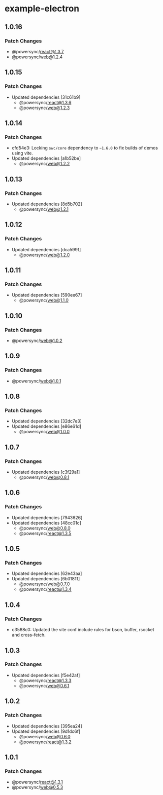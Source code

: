 # example-electron

## 1.0.16

### Patch Changes

- @powersync/react@1.3.7
- @powersync/web@1.2.4

## 1.0.15

### Patch Changes

- Updated dependencies [31c61b9]
  - @powersync/react@1.3.6
  - @powersync/web@1.2.3

## 1.0.14

### Patch Changes

- cfd54e3: Locking `swc/core` dependency to `~1.6.0` to fix builds of demos using vite.
- Updated dependencies [a1b52be]
  - @powersync/web@1.2.2

## 1.0.13

### Patch Changes

- Updated dependencies [8d5b702]
  - @powersync/web@1.2.1

## 1.0.12

### Patch Changes

- Updated dependencies [dca599f]
  - @powersync/web@1.2.0

## 1.0.11

### Patch Changes

- Updated dependencies [590ee67]
  - @powersync/web@1.1.0

## 1.0.10

### Patch Changes

- @powersync/web@1.0.2

## 1.0.9

### Patch Changes

- @powersync/web@1.0.1

## 1.0.8

### Patch Changes

- Updated dependencies [32dc7e3]
- Updated dependencies [e86e61d]
  - @powersync/web@1.0.0

## 1.0.7

### Patch Changes

- Updated dependencies [c3f29a1]
  - @powersync/web@0.8.1

## 1.0.6

### Patch Changes

- Updated dependencies [7943626]
- Updated dependencies [48cc01c]
  - @powersync/web@0.8.0
  - @powersync/react@1.3.5

## 1.0.5

### Patch Changes

- Updated dependencies [62e43aa]
- Updated dependencies [6b01811]
  - @powersync/web@0.7.0
  - @powersync/react@1.3.4

## 1.0.4

### Patch Changes

- c3588c0: Updated the vite conf include rules for bson, buffer, rsocket and cross-fetch.

## 1.0.3

### Patch Changes

- Updated dependencies [f5e42af]
  - @powersync/react@1.3.3
  - @powersync/web@0.6.1

## 1.0.2

### Patch Changes

- Updated dependencies [395ea24]
- Updated dependencies [9d1dc6f]
  - @powersync/web@0.6.0
  - @powersync/react@1.3.2

## 1.0.1

### Patch Changes

- @powersync/react@1.3.1
- @powersync/web@0.5.3
